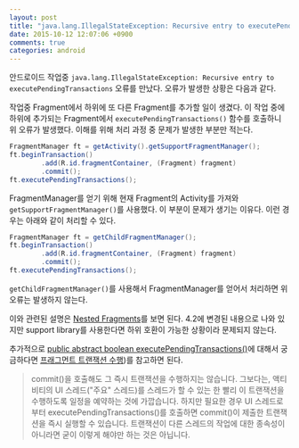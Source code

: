 ```yaml
---
layout: post
title: "java.lang.IllegalStateException: Recursive entry to executePendingTransactions 오류"
date: 2015-10-12 12:07:06 +0900
comments: true
categories: android
---
```

안드로이드 작업중 `java.lang.IllegalStateException: Recursive entry to executePendingTransactions` 오류를 만났다. 오류가 발생한 상황은 다음과 같다.

작업중 Fragment에서 하위에 또 다른 Fragment를 추가할 일이 생겼다. 이 작업 중에 하위에 추가되는 Fragment에서 `executePendingTransactions()` 함수를 호출하니 위 오류가 발생했다. 이해를 위해 처리 과정 중 문제가 발생한 부분만 적는다.

```java
FragmentManager ft = getActivity().getSupportFragmentManager();
ft.beginTransaction()
        .add(R.id.fragmentContainer, (Fragment) fragment)
        .commit();
ft.executePendingTransactions();
```

FragmentManager를 얻기 위해 현재 Fragment의 Activity를 가져와 `getSupportFragmentManager()`를 사용했다. 이 부분이 문제가 생기는 이유다. 이런 경우는 아래와 같이 처리할 수 있다.

```java
FragmentManager ft = getChildFragmentManager();
ft.beginTransaction()
        .add(R.id.fragmentContainer, (Fragment) fragment)
        .commit();
ft.executePendingTransactions();
```

`getChildFragmentManager()`를 사용해서 FragmentManager를 얻어서 처리하면 위 오류는 발생하지 않는다.

이와 관련된 설명은 [Nested Fragments](http://developer.android.com/intl/ru/about/versions/android-4.2.html#NestedFragments)를 보면 된다. 4.2에 변경된 내용으로 나와 있지만 support library를 사용한다면 하위 호환이 가능한 상황이라 문제되지 않는다.

추가적으로 [public abstract boolean executePendingTransactions()](http://developer.android.com/intl/ko/reference/android/app/FragmentManager.html#executePendingTransactions%28%29)에 대해서 궁금하다면 [프래그먼트 트랜잭션 수행](http://developer.android.com/intl/ko/guide/components/fragments.html#Transactions))를 참고하면 된다.

> commit()을 호출해도 그 즉시 트랜잭션을 수행하지는 않습니다. 그보다는, 액티비티의 UI 스레드("주요" 스레드)를 스레드가 할 수 있는 한 빨리 이 트랜잭션을 수행하도록 일정을 예약하는 것에 가깝습니다. 하지만 필요한 경우 UI 스레드로부터 executePendingTransactions()를 호출하면 commit()이 제출한 트랜잭션을 즉시 실행할 수 있습니다. 트랜잭션이 다른 스레드의 작업에 대한 종속성이 아니라면 굳이 이렇게 해야만 하는 것은 아닙니다.
